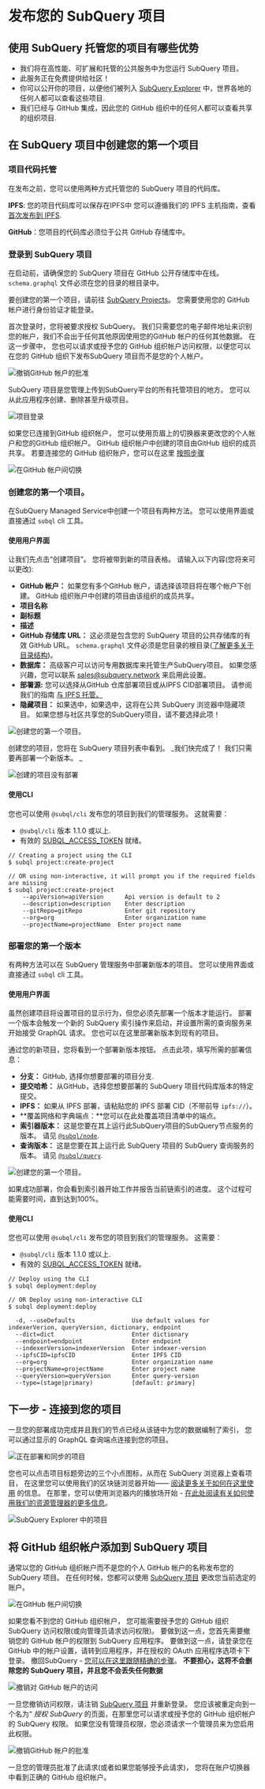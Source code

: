 # 发布您的 SubQuery 项目

## 使用 SubQuery 托管您的项目有哪些优势

- 我们将在高性能、可扩展和托管的公共服务中为您运行 SubQuery 项目。
- 此服务正在免费提供给社区！
- 你可以公开你的项目，以便他们被列入 [SubQuery Explorer](https://explorer.subquery.network) 中，世界各地的任何人都可以查看这些项目.
- 我们已经与 GitHub 集成，因此您的 GitHub 组织中的任何人都可以查看共享的组织项目.

## 在 SubQuery 项目中创建您的第一个项目

### 项目代码托管

在发布之前，您可以使用两种方式托管您的 SubQuery 项目的代码库。


**IPFS**: 您的项目代码库可以保存在IPFS中 您可以遵循我们的 IPFS 主机指南，查看 [首次发布到 IPFS](../run_publish/ipfs.md).

**GitHub**：您项目的代码库必须位于公共 GitHub 存储库中。

### 登录到 SubQuery 项目

在启动前，请确保您的 SubQuery 项目在 GitHub 公开存储库中在线。 `schema.graphql` 文件必须在您的目录的根目录中。

要创建您的第一个项目，请前往 [SubQuery Projects](https://project.subquery.network)。 您需要使用您的 GitHub 帐户进行身份验证才能登录。

首次登录时，您将被要求授权 SubQuery。 我们只需要您的电子邮件地址来识别您的帐户，我们不会出于任何其他原因使用您的GitHub 帐户的任何其他数据。 在这一步骤中， 您也可以请求或授予您的 GitHub 组织帐户访问权限，以便您可以在您的 GitHub 组织下发布SubQuery 项目而不是您的个人帐户。

![撤销GitHub 帐户的批准](/assets/img/project_auth_request.png)

SubQuery 项目是您管理上传到SubQuery平台的所有托管项目的地方。 您可以从此应用程序创建、删除甚至升级项目。

![项目登录](/assets/img/projects-dashboard.png)

如果您已连接到GitHub 组织帐户， 您可以使用页眉上的切换器来更改您的个人帐户和您的GitHub 组织帐户。 GitHub 组织帐户中创建的项目由GitHub 组织的成员共享。 若要连接您的 GitHub 组织账户，您可以在这里 [按照步骤](publish.md#add-github-organization-account-to-subquery-projects)

![在GitHub 帐户间切换](/assets/img/projects-account-switcher.png)

### 创建您的第一个项目。

在SubQuery Managed Service中创建一个项目有两种方法。 您可以使用界面或直接通过 `subql` cli 工具。

#### 使用用户界面

让我们先点击“创建项目”。 您将被带到新的项目表格。 请输入以下内容(您将来可以更改):

- **GitHub 帐户：** 如果您有多个GitHub 帐户，请选择该项目将在哪个帐户下创建。 GitHub 组织账户中创建的项目由该组织的成员共享。
- **项目名称**
- **副标题**
- **描述**
- **GitHub 存储库 URL：** 这必须是包含您的 SubQuery 项目的公共存储库的有效 GitHub URL。 `schema.graphql` 文件必须是您目录的根目录([了解更多关于目录结构](../build/introduction.md#directory-structure))。
- **数据库：** 高级客户可以访问专用数据库来托管生产SubQuery项目。 如果您感兴趣，您可以联系 [sales@subquery.network](mailto:sales@subquery.network) 来启用此设置。
- **部署源:** 您可以选择从GitHub 仓库部署项目或从IPFS CID部署项目。 请参阅我们的指南 [与 IPFS 托管。](ipfs.md)
- **隐藏项目：** 如果选中，如果选中，这将在公共 SubQuery 浏览器中隐藏项目。 如果您想与社区共享您的SubQuery项目，请不要选择此项！

![创建您的第一个项目。](/assets/img/projects-create.png)

创建您的项目，您将在 SubQuery 项目列表中看到。 _我们快完成了！ 我们只需要再部署一个新版本。 _

![创建的项目没有部署](/assets/img/projects-no-deployment.png)

#### 使用CLI

您也可以使用 `@subql/cli` 发布您的项目到我们的管理服务。 这就需要：

- `@subql/cli` 版本 1.1.0 或以上.
- 有效的 [SUBQL_ACCESS_TOKEN](../run_publish/ipfs.md#prepare-your-subql-access-token) 就绪。

```shell
// Creating a project using the CLI
$ subql project:create-project

// OR using non-interactive, it will prompt you if the required fields are missing
$ subql project:create-project
    --apiVersion=apiVersion      Api version is default to 2
    --description=description    Enter description
    --gitRepo=gitRepo            Enter git repository
    --org=org                    Enter organization name
    --projectName=projectName  Enter project name
```

### 部署您的第一个版本

有两种方法可以在 SubQuery 管理服务中部署新版本的项目。 您可以使用界面或直接通过 `subql` cli 工具。

#### 使用用户界面

虽然创建项目将设置项目的显示行为，但您必须先部署一个版本才能运行。 部署一个版本会触发一个新的 SubQuery 索引操作来启动，并设置所需的查询服务来开始接受 GraphQL 请求。 您也可以在这里部署新版本到现有的项目。

通过您的新项目，您将看到一个部署新版本按钮。 点击此项，填写所需的部署信息：

- **分支：** GitHub, 选择你想要部署的项目分支.
- **提交哈希：** 从GitHub，选择您想要部署的 SubQuery 项目代码库版本的特定提交。
- **IPFS：** 如果从 IPFS 部署，请粘贴您的 IPFS 部署 CID（不带前导 `ipfs://`）。
- **覆盖网络和字典端点：**您可以在此处覆盖项目清单中的端点。
- **索引器版本：** 这是您要在其上运行此SubQuery项目的SubQuery节点服务的版本。 请见 [`@subql/node`](https://www.npmjs.com/package/@subql/node).
- **查询版本：** 这是您要在其上运行此 SubQuery 项目的 SubQuery 查询服务的版本。 请见 [`@subql/query`](https://www.npmjs.com/package/@subql/query).

![创建您的第一个项目。](https://static.subquery.network/media/projects/projects-first-deployment.png)

如果成功部署，你会看到索引器开始工作并报告当前链索引的进度。 这个过程可能需要时间，直到达到100%。

#### 使用CLI

您也可以使用 `@subql/cli` 发布您的项目到我们的管理服务。 这需要：

- `@subql/cli` 版本 1.1.0 或以上.
- 有效的 [SUBQL_ACCESS_TOKEN](../run_publish/ipfs.md#prepare-your-subql-access-token) 就绪。

```shell
// Deploy using the CLI
$ subql deployment:deploy

// OR Deploy using non-interactive CLI
$ subql deployment:deploy

  -d, --useDefaults                Use default values for indexerVerion, queryVersion, dictionary, endpoint
  --dict=dict                      Enter dictionary
  --endpoint=endpoint              Enter endpoint
  --indexerVersion=indexerVersion  Enter indexer-version
  --ipfsCID=ipfsCID                Enter IPFS CID
  --org=org                        Enter organization name
  --projectName=projectName        Enter project name
  --queryVersion=queryVersion      Enter query-version
  --type=(stage|primary)           [default: primary]
```

## 下一步 - 连接到您的项目

一旦您的部署成功完成并且我们的节点已经从该链中为您的数据编制了索引， 您可以通过显示的 GraphQL 查询端点连接到您的项目。

![正在部署和同步的项目](/assets/img/projects-deploy-sync.png)

您也可以点击项目标题旁边的三个小点图标，从而在 SubQuery 浏览器上查看项目， 在这里您可以使用我们的区块链浏览器开始—— [阅读更多关于如何在这里使用](../query/query.md) 的信息。 在那里，您可以使用浏览器内的播放场开始 - [在此处阅读有关如何使用我们的资源管理器的更多信息](../run_publish/query.md)。

![SubQuery Explorer 中的项目](/assets/img/projects-explorer.png)

## 将 GitHub 组织帐户添加到 SubQuery 项目

通常以您的 GitHub 组织帐户而不是您的个人 GitHub 帐户的名称发布您的 SubQuery 项目。 在任何时候，您都可以使用 [SubQuery 项目](https://project.subquery.network) 更改您当前选定的账户。

![在GitHub 帐户间切换](/assets/img/projects-account-switcher.png)

如果您看不到您的 GitHub 组织帐户， 您可能需要授予您的 GitHub 组织 SubQuery 访问权限(或向管理员请求访问权限)。 要做到这一点，您首先需要撤销您的 GitHub 帐户的权限到 SubQuery 应用程序。 要做到这一点，请登录您在 GitHub 中的帐户设置，请转到应用程序，并在授权的 OAuth 应用程序选项卡下登录。 撤回SubQuery - [您可以在这里跟随精确的步骤](https://docs.github.com/en/github/authenticating-to-github/keeping-your-account-and-data-secure/reviewing-your-authorized-applications-oauth)。 **不要担心，这将不会删除您的 SubQuery 项目，并且您不会丢失任何数据**

![撤销对 GitHub 帐户的访问](/assets/img/project_auth_request.png)

一旦您撤销访问权限，请注销 [SubQuery 项目](https://project.subquery.network) 并重新登录。 您应该被重定向到一个名为“ _授权 SubQuery_ 的页面，在那里您可以请求或授予您的 GitHub 组织帐户的 SubQuery 权限。 如果您没有管理员权限，您必须请求一个管理员来为您启用此权限。

![撤销GitHub 帐户的批准](/assets/img/project_auth_request.png)

一旦您的管理员批准了此请求(或者如果您能够授予此请求)， 您将在账户切换器中看到正确的 GitHub 组织帐户。
